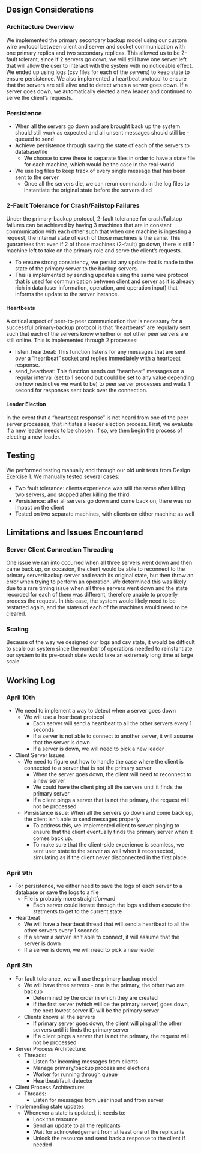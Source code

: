 
## Design Considerations

### Architecture Overview

We implemented the primary secondary backup model using our custom wire protocol between client and server and socket communication with one primary replica and two secondary replicas. This allowed us to be 2-fault tolerant, since if 2 servers go down, we will still have one server left that will allow the user to interact with the system with no noticeable effect. We ended up using logs (csv files for each of the servers) to keep state to ensure persistence. We also implemented a heartbeat protocol to ensure that the servers are still alive and to detect when a server goes down. If a server goes down, we automatically elected a new leader and continued to serve the client’s requests.

### Persistence

- When all the servers go down and are brought back up the system should still work as expected and all unsent messages should still be - queued to send
- Achieve persistence through saving the state of each of the servers to database/file
    - We choose to save these to separate files in order to have a state file for each machine, which would be the case in the real-world
- We use log files to keep track of every single message that has been sent to the server
    - Once all the servers die, we can rerun commands in the log files to instantiate the original state before the servers died

### 2-Fault Tolerance for Crash/Failstop Failures

Under the primary-backup protocol, 2-fault tolerance for crash/failstop failures can be achieved by having 3 machines that are in constant communication with each other such that when one machine is ingesting a request, the internal state of each of those machines is the same. This guarantees that even if 2 of those machines (2-fault) go down, there is still 1 machine left to take on the primary role and serve the client’s requests.
- To ensure strong consistency, we persist any update that is made to the state of the primary server to the backup servers.
- This is implemented by sending updates using the same wire protocol that is used for communication between client and server as it is already rich in data (user information, operation, and operation input) that informs the update to the server instance.

#### Heartbeats

A critical aspect of peer-to-peer communication that is necessary for a successful primary-backup protocol is that “heartbeats” are regularly sent such that each of the servers know whether or not other peer servers are still online. This is implemented through 2 processes:
- listen_heartbeat: This function listens for any messages that are sent over a “heartbeat” socket and replies immediately with a heartbeat response.
- send_heartbeat: This function sends out “heartbeat” messages on a regular interval (set to 1 second but could be set to any value depending on how restrictive we want to be) to peer server processes and waits 1 second for responses sent back over the connection.

#### Leader Election

In the event that a “heartbeat response” is not heard from one of the peer server processes, that initiates a leader election process. First, we evaluate if a new leader needs to be chosen. If so, we then begin the process of electing a new leader.

## Testing

We performed testing manually and through our old unit tests from Design Exercise 1. We manually tested several cases:

- Two fault tolerance: clients experience was still the same after killing two servers, and stopped after killing the third
- Persistence: after all servers go down and come back on, there was no impact on the client
- Tested on two separate machines, with clients on either machine as well

## Limitations and Issues Encountered

### Server Client Connection Threading

One issue we ran into occurred when all three servers went down and then came back up, on occasion,  the client would be able to reconnect to the primary server/backup server and reach its original state, but then throw an error when trying to perform an operation. We determined this was likely due to a rare timing issue when all three servers went down and the state recorded for each of them was different, therefore unable to properly process the request. In this case, the system would likely need to be restarted again, and the states of each of the machines would need to be cleared. 

### Scaling

Because of the way we designed our logs and csv state, it would be difficult to scale our system since the number of operations needed to reinstantiate our system to its pre-crash state would take an extremely long time at large scale.


## Working Log

### April 10th

* We need to implement a way to detect when a server goes down
    * We will use a heartbeat protocol
        * Each server will send a heartbeat to all the other servers every 1 seconds
        * If a server is not able to connect to another server, it will assume that the server is down
        * If a server is down, we will need to pick a new leader
* Client Server Issues
    * We need to figure out how to handle the case where the client is connected to a server that is not the primary server
        * When the server goes down, the client will need to reconnect to a new server
        * We could have the client ping all the servers until it finds the primary server
        * If a client pings a server that is not the primary, the request will not be processed
    * Persistance issue: When all the servers go down and come back up, the client isn't able to send messages properly
        * To address this, we implemented client to server pinging to ensure that the client eventually finds the primary server when it comes back up.
        * To make sure that the client-side experience is seamless, we sent user state to the server as well when it reconnected, simulating as if the client never disconnected in the first place.
        


### April 9th

* For persistence, we either need to save the logs of each server to a database or save the logs to a file
    * File is probably more straightforward
        * Each server could iterate through the logs and then execute the statments to get to the current state
* Heartbeat
    * We will have a heartbeat thread that will send a heartbeat to all the other servers every 1 seconds
    * If a server a server isn't able to connect, it will assume that the server is down
    * If a server is down, we will need to pick a new leader


### April 8th

* For fault tolerance, we will use the primary backup model
    * We will have three servers - one is the primary, the other two are backup
        * Determined by the order in which they are created
        * If the first server (which will be the primary server) goes down, the next lowest server ID will be the primary server
    * Clients knows all the servers
        * If primary server goes down, the client will ping all the other servers until it finds the primary server
        * If a client pings a server that is not the primary, the request will not be processed
* Server Process Architecture:
    * Threads:
        * Listen for incoming messages from clients
        * Manage primary/backup process and elections
        * Worker for running through queue
        * Heartbeat/fault detector
* Client Process Architecture:
    * Threads:
        * Listen for messages from user input and from server
* Implementing state updates
    * Whenever a state is updated, it needs to:
        * Lock the resource
        * Send an update to all the replicants
        * Wait for acknowledgement from at least one of the replicants
        * Unlock the resource and send back a response to the client if needed

